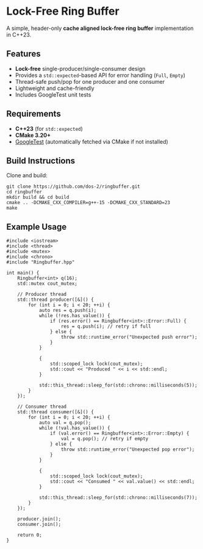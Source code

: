 # Lock-Free Ring Buffer

A simple, header-only **cache aligned lock-free ring buffer** implementation in C++23.

## Features

- **Lock-free** single-producer/single-consumer design
- Provides a `std::expected`-based API for error handling (`Full`, `Empty`)
- Thread-safe push/pop for one producer and one consumer
- Lightweight and cache-friendly
- Includes GoogleTest unit tests

## Requirements

- **C++23** (for `std::expected`)
- **CMake 3.20+**
- [GoogleTest](https://github.com/google/googletest) (automatically fetched via CMake if not installed)

## Build Instructions

Clone and build:

```
git clone https://github.com/dos-2/ringbuffer.git
cd ringbuffer
mkdir build && cd build
cmake .. -DCMAKE_CXX_COMPILER=g++-15 -DCMAKE_CXX_STANDARD=23
make
```

## Example Usage

```
#include <iostream>
#include <thread>
#include <mutex>
#include <chrono>
#include "Ringbuffer.hpp"

int main() {
    Ringbuffer<int> q(16);
    std::mutex cout_mutex;

    // Producer thread
    std::thread producer([&]() {
        for (int i = 0; i < 20; ++i) {
            auto res = q.push(i);
            while (!res.has_value()) {
                if (res.error() == Ringbuffer<int>::Error::Full) {
                    res = q.push(i); // retry if full
                } else {
                    throw std::runtime_error("Unexpected push error");
                }
            }

            {
                std::scoped_lock lock(cout_mutex);
                std::cout << "Produced " << i << std::endl;
            }

            std::this_thread::sleep_for(std::chrono::milliseconds(5));
        }
    });

    // Consumer thread
    std::thread consumer([&]() {
        for (int i = 0; i < 20; ++i) {
            auto val = q.pop();
            while (!val.has_value()) {
                if (val.error() == Ringbuffer<int>::Error::Empty) {
                    val = q.pop(); // retry if empty
                } else {
                    throw std::runtime_error("Unexpected pop error");
                }
            }

            {
                std::scoped_lock lock(cout_mutex);
                std::cout << "Consumed " << val.value() << std::endl;
            }

            std::this_thread::sleep_for(std::chrono::milliseconds(7));
        }
    });

    producer.join();
    consumer.join();

    return 0;
}
```
